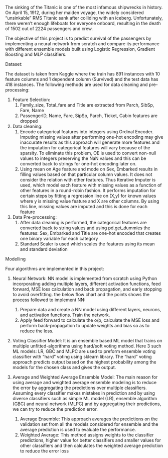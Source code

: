 The sinking of the Titanic is one of the most infamous shipwrecks in history. On April 15, 1912, during her maiden voyage, the widely considered “unsinkable” RMS Titanic sank after colliding with an iceberg. Unfortunately, there weren’t enough lifeboats for everyone onboard, resulting in the death of 1502 out of 2224 passengers and crew.

The objective of this project is to predict survival of the passengers by implementing a neural network from scratch and compare its performance with different ensemble models built using Logistic Regression, Gradient Boosting and MLP classifiers.

Dataset:

The dataset is taken from Kaggle where the train has 891 instances with 10 feature columns and 1 dependent column (Survived) and the test data has 418 instances. The following methods are used for data cleaning and pre-processing:
1. Feature Selection: 
    1. Family_size, Total_fare and Title are extracted from Parch, SibSp, Fare, Name
    2. PassengerID, Name, Fare, SipSp, Parch, Ticket, Cabin features are dropped
2. Data cleaning:
    1. Encode categorical features into integers using Ordinal Encoder. Imputing missing values after performing one-hot encoding may give inaccurate results as this approach will generate more features and the imputation for categorical features will vary because of the sparsity. To eliminate this problem, OE is used to convert non-null values to integers preserving the NaN values and this can be converted back to strings for one-hot encoding later on.
    2. Using mean on Age feature and mode on Sex, Embarked results in filling values based on that particular column values. It does not consider the relation with other features. Thus Iterative Imputer is used, which model each feature with missing values as a function of other features in a round-robin fashion. It performs imputation for certain steps by fitting a regression line on (X,y) for known values where y is missing value feature and X are other columns. By using this line, missing values are imputed and this is done for each feature
3. Data Pre-processing:
    1. After data cleaning is performed, the categorical features are converted back to string values and using pd.get_dummies the features: Sex, Embarked and Title are one-hot encoded that creates one binary variable for each category
    2. Standard Scaler is used which scales the features using its mean and standard deviation

Modelling

Four algorithms are implemented in this project:

1. Neural Network: NN model is implemented from scratch using Python incorporating adding multiple layers, different activation functions, feed forward, MSE loss calculation and back propagation, and early stopping to avoid overfitting. the below flow chart and the points shows the process followed to implement NN:
    1. Prepare data and create a NN model using different layers, neurons, and activation functions. Train the network.
    2. Apply feed forward to calculate the o/p, calculate the MSE loss and perform back-propagation to update weights and bias so as to reduce the loss.

2. Voting Classifier Model: It is an ensemble based ML model that trains on multiple unfitted-algorithms using hard/soft voting method. Here 3 such ML models: LR, GBC and MLPC are used to preform ensemble voting classifier with “hard” voting using sklearn library. The “hard” voting approach predicts output based on the highest probability among the models for the chosen class and gives the output.

3. Average and Weighted Average Ensemble Model: The main reason for using average and weighted average ensemble modeling is to reduce the error by aggregating the predictions over multiple classifiers. Assuming every classifier makes mistakes in prediction and by using diverse classifiers such as simple ML model (LR), ensemble algorithm (GBC) and neural network (MLPC) and by aggregating their predictions, we can try to reduce the prediction error.
    1. Average Ensemble: This approach averages the predictions on the validation set from all the models considered for ensemble and the average prediction is used to evaluate the performance.
    2. Weighted Average: This method assigns weights to the classifier predictions, higher value for better classifiers and smaller values for other classifiers and then calculates the weighted average prediction to reduce the error loss
